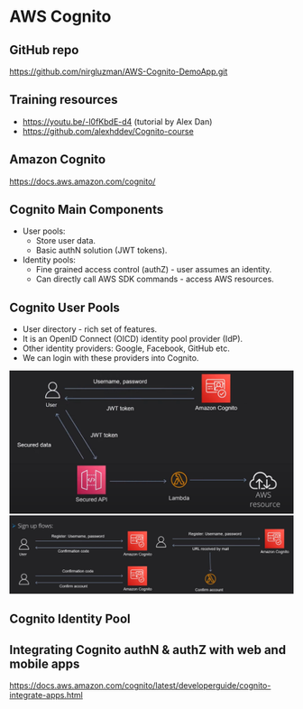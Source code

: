 # AWS Cognito

## GitHub repo

https://github.com/nirgluzman/AWS-Cognito-DemoApp.git

## Training resources

- https://youtu.be/-l0fKbdE-d4 (tutorial by Alex Dan)
- https://github.com/alexhddev/Cognito-course

## Amazon Cognito

https://docs.aws.amazon.com/cognito/

## Cognito Main Components

- User pools:
  - Store user data.
  - Basic authN solution (JWT tokens).
- Identity pools:
  - Fine grained access control (authZ) - user assumes an identity.
  - Can directly call AWS SDK commands - access AWS resources.

## Cognito User Pools

- User directory - rich set of features.
- It is an OpenID Connect (OICD) identity pool provider (IdP).
- Other identity providers: Google, Facebook, GitHub etc.
- We can login with these providers into Cognito.

![](./images/cognito-user-pools.png) ![](./images/signup-flows.png)

## Cognito Identity Pool

## Integrating Cognito authN & authZ with web and mobile apps

https://docs.aws.amazon.com/cognito/latest/developerguide/cognito-integrate-apps.html
